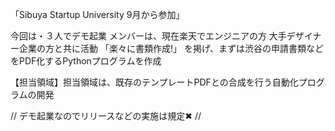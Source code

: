 

「Sibuya Startup University 9月から参加」

今回は・３人でデモ起業
メンバーは、現在楽天でエンジニアの方
大手デザイナー企業の方と共に活動
「楽々に書類作成!」
を掲げ、まずは渋谷の申請書類などをPDF化するPythonプログラムを作成

【担当領域】担当領域は、既存のテンプレートPDFとの合成を行う自動化プログラムの開発


// デモ起業なのでリリースなどの実施は規定✖ //
